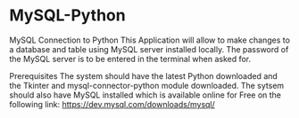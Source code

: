 # MySQL-Python
 MySQL Connection to Python
This Application will allow to make changes to a database and table using MySQL server installed locally. The password of the MySQL server is to be entered in the terminal when asked for. 

Prerequisites
The system should have the latest Python downloaded and the Tkinter and mysql-connector-python module downloaded.
The sytsem should also have MySQL installed which is available online for Free on the following link:
https://dev.mysql.com/downloads/mysql/
